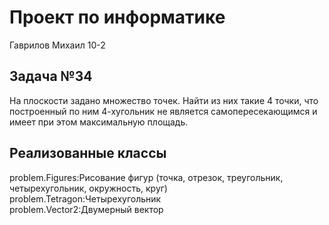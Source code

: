 # Проект по информатике
Гаврилов Михаил 10-2
## Задача №34

На плоскости задано множество точек. Найти из них такие 4 точки, что построенный
по ним 4-хугольник не является самопересекающимся и имеет при этом
максимальную площадь.

## Реализованные классы
problem.Figures:Рисование фигур (точка, отрезок, треугольник, четырехугольник, окружность, круг)<br>
problem.Tetragon:Четырехугольник<br>
problem.Vector2:Двумерный вектор<br>
